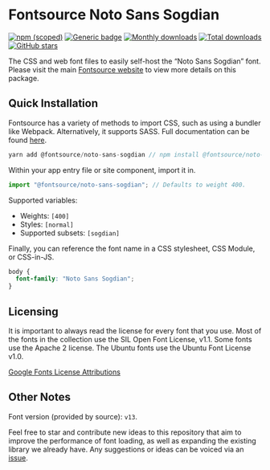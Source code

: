 # Fontsource Noto Sans Sogdian

[![npm (scoped)](https://img.shields.io/npm/v/@fontsource/noto-sans-sogdian?color=brightgreen)](https://www.npmjs.com/package/@fontsource/noto-sans-sogdian) [![Generic badge](https://img.shields.io/badge/fontsource-passing-brightgreen)](https://github.com/fontsource/fontsource) [![Monthly downloads](https://badgen.net/npm/dm/@fontsource/noto-sans-sogdian)](https://github.com/fontsource/fontsource) [![Total downloads](https://badgen.net/npm/dt/@fontsource/noto-sans-sogdian)](https://github.com/fontsource/fontsource) [![GitHub stars](https://img.shields.io/github/stars/fontsource/fontsource.svg?style=social&label=Star)](https://github.com/fontsource/fontsource/stargazers)

The CSS and web font files to easily self-host the “Noto Sans Sogdian” font. Please visit the main [Fontsource website](https://fontsource.org/fonts/noto-sans-sogdian) to view more details on this package.

## Quick Installation

Fontsource has a variety of methods to import CSS, such as using a bundler like Webpack. Alternatively, it supports SASS. Full documentation can be found [here](https://fontsource.org/docs/introduction).

```javascript
yarn add @fontsource/noto-sans-sogdian // npm install @fontsource/noto-sans-sogdian
```

Within your app entry file or site component, import it in.

```javascript
import "@fontsource/noto-sans-sogdian"; // Defaults to weight 400.
```

Supported variables:

- Weights: `[400]`
- Styles: `[normal]`
- Supported subsets: `[sogdian]`

Finally, you can reference the font name in a CSS stylesheet, CSS Module, or CSS-in-JS.

```css
body {
  font-family: "Noto Sans Sogdian";
}
```

## Licensing

It is important to always read the license for every font that you use.
Most of the fonts in the collection use the SIL Open Font License, v1.1. Some fonts use the Apache 2 license. The Ubuntu fonts use the Ubuntu Font License v1.0.

[Google Fonts License Attributions](https://fonts.google.com/attribution)

## Other Notes

Font version (provided by source): `v13`.

Feel free to star and contribute new ideas to this repository that aim to improve the performance of font loading, as well as expanding the existing library we already have. Any suggestions or ideas can be voiced via an [issue](https://github.com/fontsource/fontsource/issues).
